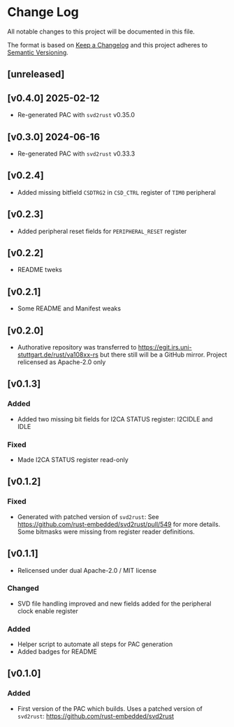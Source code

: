 Change Log
=======

All notable changes to this project will be documented in this file.

The format is based on [Keep a Changelog](http://keepachangelog.com/)
and this project adheres to [Semantic Versioning](http://semver.org/).

## [unreleased]

## [v0.4.0] 2025-02-12

- Re-generated PAC with `svd2rust` v0.35.0

## [v0.3.0] 2024-06-16

- Re-generated PAC with `svd2rust` v0.33.3

## [v0.2.4]

- Added missing bitfield `CSDTRG2` in `CSD_CTRL` register of `TIM0` peripheral

## [v0.2.3]

- Added peripheral reset fields for `PERIPHERAL_RESET` register

## [v0.2.2]

- README tweks

## [v0.2.1]

- Some README and Manifest weaks

## [v0.2.0]

- Authorative repository was transferred to https://egit.irs.uni-stuttgart.de/rust/va108xx-rs but
  there still will be a GitHub mirror. Project relicensed as Apache-2.0 only

## [v0.1.3]

### Added

- Added two missing bit fields for I2CA STATUS register: I2CIDLE and IDLE

### Fixed

- Made I2CA STATUS register read-only

## [v0.1.2]

### Fixed

- Generated with patched version of `svd2rust`: See 
  https://github.com/rust-embedded/svd2rust/pull/549 for more details.
  Some bitmasks were missing from register reader definitions.

## [v0.1.1]

- Relicensed under dual Apache-2.0 / MIT license

### Changed

- SVD file handling improved and new fields added for the peripheral
  clock enable register

### Added

- Helper script to automate all steps for PAC generation
- Added badges for README

## [v0.1.0]

### Added

- First version of the PAC which builds. Uses a patched version
  of `svd2rust`: https://github.com/rust-embedded/svd2rust
